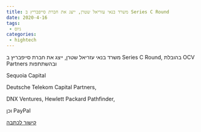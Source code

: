 ```yaml
---
title: משרד בנאי עזריאל שטרן, ייצג את חברת סייפבריץ ב Series C Round
date: 2020-4-16
tags:
 - גיוס
categories: 
 - hightech
---
```


משרד בנאי עזריאל שטרן, ייצג את חברת סייפבריץ ב Series C Round, בהובלת OCV Partners ובהשתתפות

Sequoia Capital

Deutsche Telekom Capital Partners,

DNX Ventures, Hewlett Packard Pathfinder,

וכן PayPal

<a href="https://www.calcalist.co.il/internet/articles/0,7340,L-3808437,00.html">
קישור לכתבה</a>
